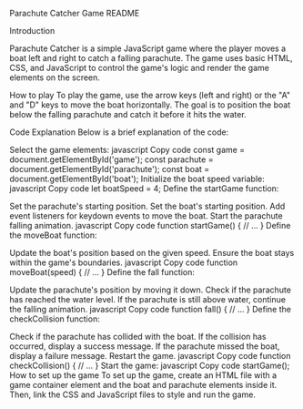 Parachute Catcher Game README

Introduction

Parachute Catcher is a simple JavaScript game where the player moves a boat left and right to catch a falling parachute. The game uses basic HTML, CSS, and JavaScript to control the game's logic and render the game elements on the screen.

How to play
To play the game, use the arrow keys (left and right) or the "A" and "D" keys to move the boat horizontally. The goal is to position the boat below the falling parachute and catch it before it hits the water.

Code Explanation
Below is a brief explanation of the code:

Select the game elements:
javascript
Copy code
const game = document.getElementById('game');
const parachute = document.getElementById('parachute');
const boat = document.getElementById('boat');
Initialize the boat speed variable:
javascript
Copy code
let boatSpeed = 4;
Define the startGame function:

Set the parachute's starting position.
Set the boat's starting position.
Add event listeners for keydown events to move the boat.
Start the parachute falling animation.
javascript
Copy code
function startGame() {
  // ...
}
Define the moveBoat function:

Update the boat's position based on the given speed.
Ensure the boat stays within the game's boundaries.
javascript
Copy code
function moveBoat(speed) {
  // ...
}
Define the fall function:

Update the parachute's position by moving it down.
Check if the parachute has reached the water level.
If the parachute is still above water, continue the falling animation.
javascript
Copy code
function fall() {
  // ...
}
Define the checkCollision function:

Check if the parachute has collided with the boat.
If the collision has occurred, display a success message.
If the parachute missed the boat, display a failure message.
Restart the game.
javascript
Copy code
function checkCollision() {
  // ...
}
Start the game:
javascript
Copy code
startGame();
How to set up the game
To set up the game, create an HTML file with a game container element and the boat and parachute elements inside it. Then, link the CSS and JavaScript files to style and run the game.
